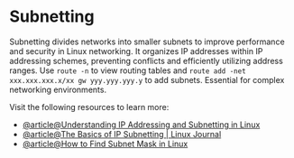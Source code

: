 # Subnetting

Subnetting divides networks into smaller subnets to improve performance and security in Linux networking. It organizes IP addresses within IP addressing schemes, preventing conflicts and efficiently utilizing address ranges. Use `route -n` to view routing tables and `route add -net xxx.xxx.xxx.x/xx gw yyy.yyy.yyy.y` to add subnets. Essential for complex networking environments.

Visit the following resources to learn more:

- [@article@Understanding IP Addressing and Subnetting in Linux](https://useful.codes/understanding-ip-addressing-and-subnetting-in-linux/)
- [@article@The Basics of IP Subnetting | Linux Journal](https://www.linuxjournal.com/article/6287)
- [@article@How to Find Subnet Mask in Linux](https://www.howtouselinux.com/post/find-subnet-mask-on-linux)